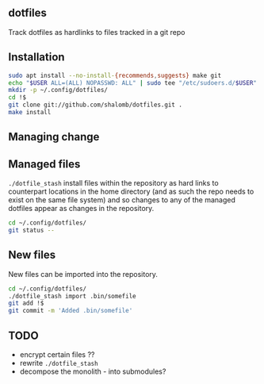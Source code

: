 ## dotfiles

Track dotfiles as hardlinks to files tracked in a git repo

## Installation

```bash
sudo apt install --no-install-{recommends,suggests} make git
echo "$USER ALL=(ALL) NOPASSWD: ALL" | sudo tee "/etc/sudoers.d/$USER"
mkdir -p ~/.config/dotfiles/
cd !$
git clone git://github.com/shalomb/dotfiles.git .
make install
```

## Managing change

## Managed files

`./dotfile_stash` install files within the repository as hard links to
counterpart locations in the home directory (and as such the repo needs to
exist on the same file system) and so changes to any of the managed
dotfiles appear as changes in the repository.

```bash
cd ~/.config/dotfiles/
git status --
```

## New files

New files can be imported into the repository.

```bash
cd ~/.config/dotfiles/
./dotfile_stash import .bin/somefile
git add !$
git commit -m 'Added .bin/somefile'
```

## TODO

* encrypt certain files ??
* rewrite `./dotfile_stash`
* decompose the monolith - into submodules?

